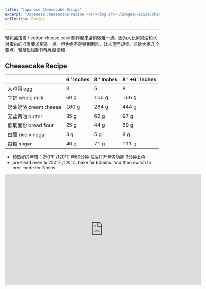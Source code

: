 ```yaml
---
title: "Japanese Cheesecake Recipe"
excerpt: "Japanese Cheesecake resipe <br/><img src='/images/Recipe/cheesecakeProf500X300.jpg'>"
collection: Recipe
---
```

___

轻乳酪蛋糕 / cotton cheese cake 制作起来会稍微难一点。因为大比例的油和水对蛋白的打发要求更高一点。但也绝不是特别困难，让人望而却步。告诉大家几个要点，轻轻松松制作轻乳酪蛋糕


## Cheesecake Recipe

|                   | 6 ‘ Inches | 8 ‘ Inches | 8 ‘ +6 ‘ Inches |
| ----------------- | ---------- | ---------- | --------------- |
| 大鸡蛋 egg           | 3          | 5          | 8               |
| 牛奶 whole milk     | 60 g       | 106 g      | 166 g           |
| 奶油奶酪 cream cheese | 160 g      | 284 g      | 444 g           |
| 无盐黄油 butter       | 35 g       | 62 g       | 97 g            |
| 低筋面粉 bread flour  | 25 g       | 44 g       | 69 g            |
| 白醋 rice vinegar   | 3 g        | 5 g        | 8 g             |
| 白糖 sugar          | 40 g       | 71 g       | 111 g           |

* 预热好的烤箱：250°F /120°C 烤60分钟 然后打开烤炙功能 3分钟上色 
* pre-head oven to 250°F /120°C, bake for 60mins. And then switch to broil mode for 3 mins

<iframe width="640" height="360" src="https://www.youtube.com/embed/HV-vaC7nDlo" frameborder="0" allow="accelerometer; autoplay; encrypted-media; gyroscope; picture-in-picture" allowfullscreen></iframe>
